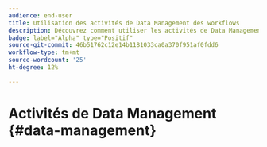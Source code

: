 ```yaml
---
audience: end-user
title: Utilisation des activités de Data Management des workflows
description: Découvrez comment utiliser les activités de Data Management dans les workflows web Adobe Campaign
badge: label="Alpha" type="Positif"
source-git-commit: 46b51762c12e14b1181033ca0a370f951af0fdd6
workflow-type: tm+mt
source-wordcount: '25'
ht-degree: 12%

---
```


# Activités de Data Management {#data-management}
